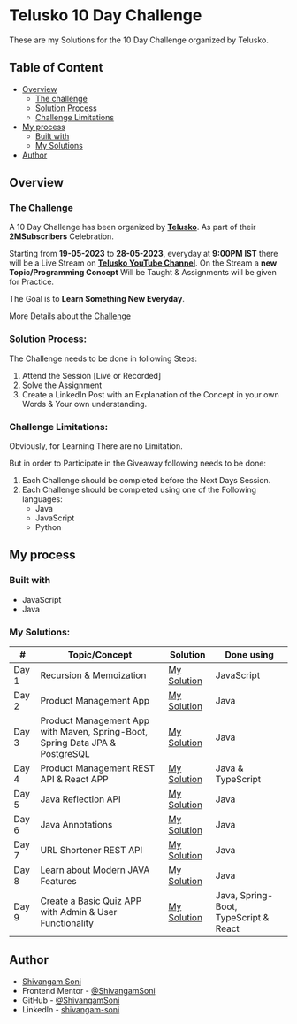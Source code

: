# Telusko 10 Day Challenge

These are my Solutions for the 10 Day Challenge organized by Telusko.

## Table of Content

- [Overview](#overview)
  - [The challenge](#the-challenge)
  - [Solution Process](#solution-process)
  - [Challenge Limitations](#challenge-limitations)
- [My process](#my-process)
  - [Built with](#built-with)
  - [My Solutions](#my-solutions)
- [Author](#author)

## Overview

### The Challenge

A 10 Day Challenge has been organized by
**[Telusko](https://www.youtube.com/@Telusko)**. As part of their
**2MSubscribers** Celebration.

Starting from **19-05-2023** to **28-05-2023**, everyday at **9:00PM IST** there
will be a Live Stream on
**[Telusko YouTube Channel](https://www.youtube.com/@Telusko/streams)**. On the
Stream a **new Topic/Programming Concept** Will be Taught & Assignments will be
given for Practice.

The Goal is to **Learn Something New Everyday**.

More Details about the
[Challenge](https://www.youtube.com/watch?v=1HSHK4oOCEc&t)

### Solution Process:

The Challenge needs to be done in following Steps:

1. Attend the Session [Live or Recorded]
2. Solve the Assignment
3. Create a LinkedIn Post with an Explanation of the Concept in your own Words &
   Your own understanding.

### Challenge Limitations:

Obviously, for Learning There are no Limitation.

But in order to Participate in the Giveaway following needs to be done:

1. Each Challenge should be completed before the Next Days Session.
2. Each Challenge should be completed using one of the Following languages:
   - Java
   - JavaScript
   - Python

## My process

### Built with

- JavaScript
- Java

### My Solutions:

| #     | Topic/Concept                                                                | Solution               | Done using                            |
| ----- | ---------------------------------------------------------------------------- | ---------------------- | ------------------------------------- |
| Day 1 | Recursion & Memoization                                                      | [My Solution](./day-1) | JavaScript                            |
| Day 2 | Product Management App                                                       | [My Solution](./day-2) | Java                                  |
| Day 3 | Product Management App with Maven, Spring-Boot, Spring Data JPA & PostgreSQL | [My Solution](./day-3) | Java                                  |
| Day 4 | Product Management REST API & React APP                                      | [My Solution](./day-4) | Java & TypeScript                     |
| Day 5 | Java Reflection API                                                          | [My Solution](./day-5) | Java                                  |
| Day 6 | Java Annotations                                                             | [My Solution](./day-6) | Java                                  |
| Day 7 | URL Shortener REST API                                                       | [My Solution](./day-7) | Java                                  |
| Day 8 | Learn about Modern JAVA Features                                             | [My Solution](./day-8) | Java                                  |
| Day 9 | Create a Basic Quiz APP with Admin & User Functionality                      | [My Solution](./day-9) | Java, Spring-Boot, TypeScript & React |

## Author

- [Shivangam Soni](https://shivangam-soni.vercel.app/)
- Frontend Mentor -
  [@ShivangamSoni](https://www.frontendmentor.io/profile/ShivangamSoni)
- GitHub - [@ShivangamSoni](https://github.com/ShivangamSoni)
- LinkedIn - [shivangam-soni](https://www.linkedin.com/in/shivangam-soni/)
